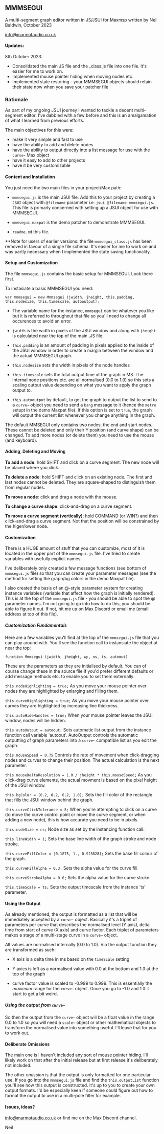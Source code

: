 ## MMMSEGUI

A multi-segment graph editor written in JS/JSUI for Maxmsp written by Neil Baldwin, October 2023

info@marmotaudio.co.uk

#### Updates:

8th October 2023:

* Consolidated the main JS file and the _class.js file into one file. It's easier for me to work on.
* Implemented mouse pointer hiding when moving nodes etc.
* Implemented state restoring - your MMMSEGUI objects should retain their state now when you save your patcher file

### Rationale

As part of my ongoing JSUI journey I wanted to tackle a decent multi-segment editor. I've dabbled with a few before and this is an amalgamation of what I learned from previous efforts.

The main objectives for this were:

* make it very simple and fast to use
* have the ability to add and delete nodes
* have the ability to output directly into a list message for use with the `curve~` Max object
* have it easy to add to other projects
* have it be very customizable

#### Content and Installation

You just need the two main files in your project/Max path:

* `mmmsegui.js` is the main JSUI file. Add this to your project by creating a `JSUI` object with `@filename` parameter i.e. `jsui @filename mmmsegui.js`. This file is primarly concerned with setting up a JSUI object for use with MMMSEGUI.

* `mmmsegui.maxpat` is the demo patcher to demonstrate MMMSEGUI.

* `readme.md` this file.

**Note for users of earlier versions: the file `mmmsegui_class.js` has been removed in favour of a single file schema. It's easier for me to work on and was partly necessary when I implemented the state saving functionality.

#### Setup and Customization

The file `mmmsegui.js` contains the basic setup for MMMSEGUI. Look there first.

To instasiate a basic MMMSEGUI you need:

`var mmmsegui = new Mmmsegui (jwidth, jheight, this.padding, this.nodesize, this.timescale, autooutput);
`

* The variable name for the instance, `mmmsegui` can be whatever you like but it is referred to throughout that file so you'll need to change all occurences to avoid an error.

* `jwidth` is the width in pixels of the JSUI window and along with `jheight` is calculated near the top of the main .JS file.

* `this.padding` is an amount of padding in pixels applied to the inside of the JSUI window in order to create a margin between the window and the actual MMMSEGUI graph.

* `this.nodesize` sets the width in pixels of the node handles

* `this.timescale` sets the total output time of the graph in MS. The internal node positions etc. are all normalised (0.0 to 1.0) so this sets a scaling output value depending on what you want to apply the graph output to.

* `this.autooutput` by default, to get the graph to output the list to send to a `curve~` object you need to send a `bang` message to it (hence the `metro` setupt in the demo Maxpat file). If this option is set to `true`, the graph will output the current list whenever you change anything in the graph.

The default MMSEGUI only contains two nodes, the end and start nodes. These cannot be deleted and only their Y position (and curve shape) can be changed. To add more nodes (or delete them) you need to use the mouse (and keyboard).

#### Adding, Deleting and Moving

**To add a node**: hold SHIFT and click on a curve segment. The new node will be placed where you click.

**To delete a node**: hold SHIFT and click on an existing node. The first and last nodes cannot be deleted. They are square-shaped to distinguish them from regular nodes.

**To move a node**: click and drag a node with the mouse.

**To change a curve shape**: click-and-drag on a curve segment.

**To move a curve segment (vertically)**: hold COMMAND (or WIN?) and then click-and-drag a curve segment. Not that the position will be constrained by the higer/lower node.

#### Customization

There is a HUGE amount of stuff that you can customize, most of it is located in the upper part of the `mmmsegui.js` file. I've tried to create variables with usefully explicit names.

I've deliberately only created a few message functions (see bottom of `mmmsegui.js` file) so that you can create your parameter messages (see the method for setting the graph/bg colors in the demo Maxpat file).

I also created the basis of an @-style parameter system for creating instance variables (variable that affect how the graph is initially rendered). This is at the top of the `mmmsegui.js` file - you should be able to spot the @ parameter names. I'm not going to go into how to do this, you should be able to figure it out. If not, hit me up on Max Discord or email me (email address at top of this file).

##### Customization Fundamentals

Here are a few variables you'll find at the top of the `mmmsegui.js` file that you can play around with. You'll see the function call to instansiate the object at near the top:

`function Mmmsegui (jwidth, jheight, wp, ns, ts, autoout)`

These are the parameters as they are initialised by default. You can of course change these in the source file if you'd prefer different defaults or add message methods etc. to enable you to set them externally:

`this.nodeHighlighting = true;`
As you move your mouse pointer over nodes they are highlighted by enlarging and filling them.

`this.curveHighlighting = true;`
As you move your mouse pointer over curves they are highlighted by increasing line thickness.

`this.autoHideHandles = true;`
When your mouse pointer leaves the JSUI window, nodes will be hidden.

`this.autoOutput = autoout;`
Sets automatic list output from the instance function call variable 'autoout'. AutoOutput controls the automatic outputting of graph parameters into a `curve~` compatible list as you edit the graph.

`this.mouseSpeed = 0.75`
Controls the rate of movement when click-dragging nodes and curves to change their position. The actual calculation is the next parameter.

`this.mouseDeltaResolution = 1.0 / jheight * this.mouseSpeed;`
As you click-drag curve elements, the actual movment is based on the pixel height of the JSUI window.

`this.bgColor = [0.2, 0.2, 0.2, 1.0];`
Sets the fill color of the rectangle that fills the JSUI window behind the graph.

`this.curveClickTolerance = 8;`
When you're attempting to click on a curve (to move the curve control point or move the curve segment, or when adding a new node), this is how accurate you need to be in pixels.

`this.nodeSize = ns;`
Node size as set by the instancing function call.

`this.lineWidth = 1;`
Sets the base line width of the graph stroke and node stroke.

`this.curveFillColor = [0.1875, 1., 0.923828];`
Sets the base fill colour of the graph.

`this.curveFillAlpha = 0.3;`
Sets the alpha value for the curve fill.

`this.curveStrokeAlpha = 0.6;`
Sets the alpha value for the curve stroke.

`this.timeScale = ts;`
Sets the output timescale from the instance 'ts' parameter.

#### Using the Output

As already mentioned, the output is formatted as a list that will be immediately accepted by a `curve~` object. Basically it's a triplet of parameters per curve that describes the normalised level (Y axis), delta time from start of curve (X axis) and curve factor. Each triplet of parameters makes a stage of a multi-stage curve in a `curve~` object.

All values are normalised internally (0.0 to 1.0). Via the output function they are transformed as such:

* X axis is a delta time in ms based on the `timeScale` setting

* Y axies is left as a normalised value with 0.0 at the bottom and 1.0 at the top of the graph

* curve factor value is scaled to -0.999 to 0.999. This is essentially the *maximum* range for the `curve~` object. Once you go to -1.0 and 1.0 it start to get a bit weird.

##### Using the output from `curve~`

So then the output from the `curve~` object will be a float value in the range 0.0 to 1.0 so you will need a `scale~` object or other mathematical objects to transform the normalised value into something useful. I'll leave that for you to work out.

#### Deliberate Omissions

The main one is I haven't included any sort of mouse pointer hiding. I'll likely work on that after the initial release but at first release it's deliberately not included.

The other *omission* is that the output is only formatted for one particular use. If you go into the `mmmsegui.js` file and find the `this.outputList` function you'll see how this output is constructed. It's up to you to create your own output formats. I'd be especially keen if someone could figure out how to format the output to use in a multi-pole filter for example.

#### Issues, ideas?

info@marmotaudio.co.uk or find me on the Max Discord channel.

Neil
